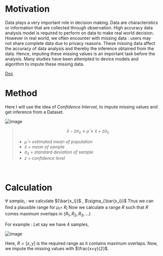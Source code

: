# Motivation
Data plays a very important role in decision making. Data are characteristics or information that are collected through observation. High accuracy data analysis model is required to perform on data to make real world decision. However in real world, we often encounter with missing data : users may not share complete data due to privacy reasons. These missing data affect the accuracy of data analysis and thereby the inference obtained from the data. Hence, imputing these missing values is an important task before the analysis. Many studies have been attempted to device models and algorithm to impute these missing data.
<br>

[Doc](https://drive.google.com/file/d/1Iv5O3cFlVcmEkbwfoa3S8FgYHHTK4nN2/view?usp=sharing)

# Method
Here I will use the idea of *Confidence Interval*, to impute missing values and get inference from a Dataset.

![image](https://user-images.githubusercontent.com/58760297/127699342-3d9184af-7ab8-4e75-bca4-9fae42d299e5.png)
<br>
> $$\bar{x} - z\sigma_{\bar{x}} \le \bar{\mu} \le \bar{x} + z\sigma_{\bar{x}}$$
>- $\bar{\mu}$ *= estimated mean of population*
>- $\bar{x}$ *= mean of sample*
>- $\sigma_{\bar{x}}$ *= standard deviation of sample*
>- $z$ *= confidence level*

<br>

# Calculation

$\forall$ $sample_i$ : we calculate ${\bar{x_i}}$ , $\sigma_{\bar{x_i}}$
Thus we can find a plausible range for $\mu_i$= $R_i$
Now we calculate a range $R$ such that $R$ comes maximum overlaps in $\{R_1 ,R_2 , R_3 , ...\}$ <br>

For example :
Let say we have 4 samples,

![image](https://user-images.githubusercontent.com/58760297/127728382-da9d005c-a310-42b7-8038-ac859406a650.png) <br>

Here, $R = [x,y]$ is the required range as it contains maximum overlaps. Now, we impute the missing values with $\frac{x+y}{2}$.